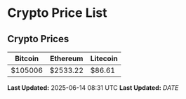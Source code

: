 # Crypto Price List

## Crypto Prices
| Bitcoin | Ethereum | Litecoin |
| ------- | -------- | -------- |
| $105006 | $2533.22 | $86.61 |
**Last Updated:** 2025-06-14 08:31 UTC
**Last Updated:** $DATE$
